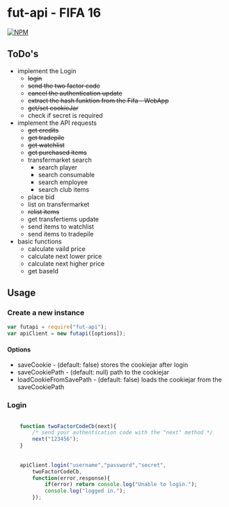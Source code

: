 # fut-api - FIFA 16

[![NPM](https://nodei.co/npm/fut-api.png)](https://nodei.co/npm/fut-api/)

## ToDo's
* implement the Login
	* ~~login~~
	* ~~send the two factor code~~
	* ~~cancel the authentication update~~
	* ~~extract the hash funktion from the Fifa - WebApp~~
	* ~~get/set cookieJar~~
	* check if secret is required
* implement the API requests
	* ~~get credits~~
	* ~~get tradepile~~
	* ~~get watchlist~~
	* ~~get purchased items~~
	* transfermarket search
		* search player 
		* search consumable
		* search employee
		* search club items
	* place bid
	* list on transfermarket
	* ~~relist items~~
	* get transfertiems update
	* send items to watchlist
	* send items to tradepile
* basic functions
	* calculate vaild price
	* calculate next lower price
	* calculate next higher price
	* get baseId
	

## Usage
### Create a new instance
```javascript
var futapi = require("fut-api");
var apiClient = new futapi([options]);
```
#### Options
- saveCookie - (default: false) stores the cookiejar after login
- saveCookiePath - (default: null) path to the cookiejar 
- loadCookieFromSavePath - (default: false) loads the cookiejar from the saveCookiePath
### Login
```javascript
    
	function twoFactorCodeCb(next){
		/* send your authentication code with the "next" method */
		next("123456");
	}
    
    
    apiClient.login("username","password","secret", 
	    twoFactorCodeCb,
	    function(error,response){
		    if(error) return console.log("Unable to login.");
		    console.log("logged in.");
	    });
```
